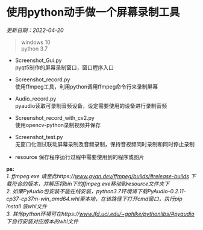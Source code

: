 # 使用python动手做一个屏幕录制工具  

*更新日期：2022-04-20*  
> windows 10  
> python 3.7

- Screenshot_Gui.py  
pyqt5制作的屏幕录制窗口，窗口程序入口

- Screenshot_record.py  
使用ffmpeg工具，利用python调用ffmpeg命令行来录制屏幕

- Audio_record.py  
pyaudio读取可录制音频设备，设定需要使用的设备进行录制音频

- Screenshot_record_with_cv2.py  
使用opencv-python录制视频并保存

- Screenshot_test.py  
无窗口化测试联动屏幕录制及音频录制，保持音视频同时录制和同时停止录制

- resource
保存程序运行过程中需要使用到的程序或图片

**ps:**  
*1. ffmpeg.exe 请至此https://www.gyan.dev/ffmpeg/builds/#release-builds 下载符合的版本，并解压将bin下的ffmpeg.exe移动到resource文件夹下*  
*2. 如果PyAudio包安装不能在线安装，python3.7环境请下载PyAudio-0.2.11-cp37-cp37m-win_amd64.whl至本地，在该路径下打开cmd窗口，执行pip install 该whl文件*  
*3. 其他python环境可在https://www.lfd.uci.edu/~gohlke/pythonlibs/#pyaudio 下自行安装对应版本的whl文件*  

